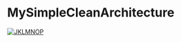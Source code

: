 # MySimpleCleanArchitecture
[![JKLMNOP](https://circleci.com/pipelines/github/hanif52/MySimpleCleanArchitecture.svg?style=svg)](https://app.circleci.com/pipelines/github/hanif52/MySimpleCleanArchitecture)
